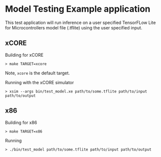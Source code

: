 # Model Testing Example application

This test application will run inference on a user specified TensorFLow Lite for Microcontrollers
model file (.tflite) using the user specified input.

## xCORE

Building for xCORE

    > make TARGET=xcore

Note, `xcore` is the default target.

Running with the xCORE simulator

    > xsim --args bin/test_model.xe path/to/some.tflite path/to/input path/to/output

## x86

Building for x86

    > make TARGET=x86

Running

    > ./bin/test_model path/to/some.tflite path/to/input path/to/output
